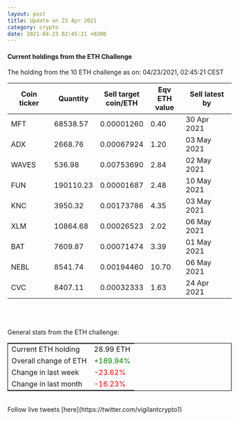 ```yaml
---
layout: post
title: Update on 23 Apr 2021
category: crypto
date: 2021-04-23 02:45:21 +0200
---
```

<!-- Global site tag (gtag.js) - Google Analytics -->
<script async src="https://www.googletagmanager.com/gtag/js?id=UA-103831149-5"></script>
<script>
  window.dataLayer = window.dataLayer || [];
  function gtag(){dataLayer.push(arguments);}
  gtag('js', new Date());

  gtag('config', 'UA-103831149-5');
</script>


#### Current holdings from the ETH Challenge

The holding from the 10 ETH challenge as on: 04/23/2021, 02:45:21 CEST

|Coin ticker|Quantity|Sell target<br>coin/ETH|Eqv ETH<br>value|Sell latest by|
|-----------|--------|-----------|-----------|--------------|
MFT|68538.57|  0.00001260|0.40|30 Apr 2021|
ADX|2668.76|  0.00067924|1.20|03 May 2021|
WAVES|536.98|  0.00753690|2.84|02 May 2021|
FUN|190110.23|  0.00001687|2.48|10 May 2021|
KNC|3950.32|  0.00173786|4.35|03 May 2021|
XLM|10864.68|  0.00026523|2.02|06 May 2021|
BAT|7609.87|  0.00071474|3.39|01 May 2021|
NEBL|8541.74|  0.00194460|10.70|06 May 2021|
CVC|8407.11|  0.00032333|1.63|24 Apr 2021|

<br>
<br>
<br>
General stats from the ETH challenge:

<table style="border:1px solid black;margin-left:auto;margin-right:auto;">
	<tbody>
	<tr>
		<td>Current ETH holding</td>
		<td>     28.99 ETH</td>
	</tr>
	<tr>
		<td>Overall change of ETH</td>
		<td><font color="green">+189.94%</font></td>
	</tr>
	<tr>
		<td>Change in last week</td>
		<td><font color="red">-23.62%</font></td>
	</tr>
	<tr>
		<td>Change in last month</td>
		<td><font color="red">-16.23%</font></td>
	</tr>
	</tbody>
</table>

<br>
Follow live tweets [here](https://twitter.com/vigilantcrypto1)
<br>
<br>